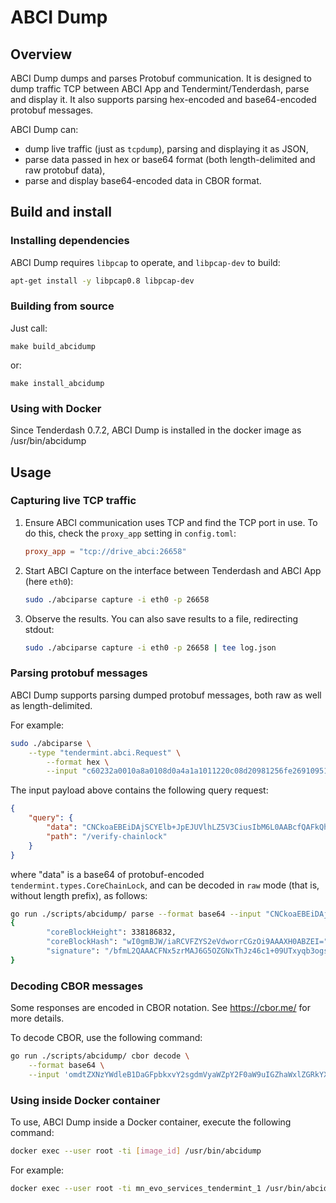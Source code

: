 # ABCI Dump

## Overview

ABCI Dump dumps and parses Protobuf communication. It is designed to dump traffic TCP
between ABCI App and Tendermint/Tenderdash, parse and display it. It also supports
parsing hex-encoded and base64-encoded protobuf messages.

ABCI Dump can:

* dump live traffic (just as `tcpdump`), parsing and displaying it as JSON,
* parse data passed in hex or base64 format (both length-delimited and raw protobuf data),
* parse and display base64-encoded data in CBOR format.

## Build and install

### Installing dependencies

ABCI Dump requires `libpcap` to operate, and `libpcap-dev` to build:

```bash
apt-get install -y libpcap0.8 libpcap-dev
```


### Building from source

Just call:

```
make build_abcidump
```

or:

```
make install_abcidump
```

### Using with Docker

Since Tenderdash 0.7.2, ABCI Dump is installed in the docker image as /usr/bin/abcidump

## Usage

### Capturing live TCP traffic

1. Ensure ABCI communication uses TCP and find the TCP port in use. To do this, check the  `proxy_app` 
setting in `config.toml`:

   ```toml
   proxy_app = "tcp://drive_abci:26658"
    ```

2. Start ABCI Capture on the interface between Tenderdash and ABCI App (here `eth0`):

    ```bash
    sudo ./abciparse capture -i eth0 -p 26658
    ```

3. Observe the results. You can also save results to a file, redirecting stdout:

    ```bash
    sudo ./abciparse capture -i eth0 -p 26658 | tee log.json
    ```

### Parsing protobuf messages

ABCI Dump supports parsing dumped protobuf messages, both raw as well as length-delimited.

For example:
 
```bash
sudo ./abciparse \
    --type "tendermint.abci.Request" \
        --format hex \
        --input "c60232a0010a8a0108d0a4a1a1011220c08d20981256fe2691095159612d9e55dc28aeb086cce8bd0000171f400164421a60fdb7e62f6400000085371e73acc009e86e4e6463714e1273e3a735fb4f544f1caa6f7a20b2c5608a32041e1d7e787ffa400cbfca62f49e3813b5460881464851890b1bf4a0ab170158099243f1250933f316c287f2e1db67134e5acc96aeca1812112f7665726966792d636861696e6c6f636b041200"
```

The input payload above contains the following query request:

```json
{
	"query": {
		"data": "CNCkoaEBEiDAjSCYElb+JpEJUVlhLZ5V3CiusIbM6L0AABcfQAFkQhpg/bfmL2QAAACFNx5zrMAJ6G5OZGNxThJz46c1+09UTxyqb3ogssVgijIEHh1+eH/6QAy/ymL0njgTtUYIgUZIUYkLG/SgqxcBWAmSQ/ElCTPzFsKH8uHbZxNOWsyWrsoY",
		"path": "/verify-chainlock"
	}
}
```

where "data" is a base64 of protobuf-encoded `tendermint.types.CoreChainLock`, and can be decoded in `raw` mode (that is, without length prefix), as follows:

```bash
go run ./scripts/abcidump/ parse --format base64 --input "CNCkoaEBEiDAjSCYElb+JpEJUVlhLZ5V3CiusIbM6L0AABcfQAFkQhpg/bfmL2QAAACFNx5zrMAJ6G5OZGNxThJz46c1+09UTxyqb3ogssVgijIEHh1+eH/6QAy/ymL0njgTtUYIgUZIUYkLG/SgqxcBWAmSQ/ElCTPzFsKH8uHbZxNOWsyWrsoY" --raw  --type tendermint.types.CoreChainLock
{
        "coreBlockHeight": 338186832,
        "coreBlockHash": "wI0gmBJW/iaRCVFZYS2eVdworrCGzOi9AAAXH0ABZEI=",
        "signature": "/bfmL2QAAACFNx5zrMAJ6G5OZGNxThJz46c1+09UTxyqb3ogssVgijIEHh1+eH/6QAy/ymL0njgTtUYIgUZIUYkLG/SgqxcBWAmSQ/ElCTPzFsKH8uHbZxNOWsyWrsoY"
}
```

### Decoding CBOR messages

Some responses are encoded in CBOR notation. See https://cbor.me/ for more details.

To decode CBOR, use the following command:

```bash
go run ./scripts/abcidump/ cbor decode \
    --format base64 \
    --input 'omdtZXNzYWdleB1DaGFpbkxvY2sgdmVyaWZpY2F0aW9uIGZhaWxlZGRkYXRho2ZoZWlnaHQaJGELXWlibG9ja0hhc2h4QDI1MTc3MzgwZDcyMjdjODcyNWFmNDJlMTlkMWFjNDdhYWViMjZkOTM2YjQwMzQ1MDAwMDAxNTI3ZTBmNjQ5NzVpc2lnbmF0dXJleMA5YTZmNmUxMWUyMDAwMDAwMTNkZmFiNDZjMmEzMWE2ZGRlZGRiYmNjNzQ3OTMzMzBlODI1MTliMTZiNGQyMjYwYWViMDU5MWViMjI3NDAxZjdjMTIxOTU2NWYwMzFlZDg0MzQ0NjVjNjkxZjM4Y2E5MTZhZmI5ZDlmYzViZjIwZGM4ODMxMjdhYmI3MWRmNTE1MzI3ZWQzMGIxZTI2Y2I0ZTNlNjRmN2FmNWY0ODJhODBhYzAyODM4NjRkNjY2ZDI='
```

### Using inside Docker container

To use, ABCI Dump inside a Docker container, execute the following command:

```bash
docker exec --user root -ti [image_id] /usr/bin/abcidump
```

For example:

```bash
docker exec --user root -ti mn_evo_services_tendermint_1 /usr/bin/abcidump
```
